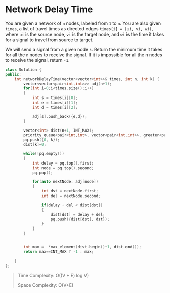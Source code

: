 # Network Delay Time


You are given a network of `n` nodes, labeled from `1` to `n`. You are also given `times`, a list of travel times as directed edges `times[i] = (ui, vi, wi)`, where `ui` is the source node, `vi` is the target node, and `wi` is the time it takes for a signal to travel from source to target.

We will send a signal from a given node `k`. Return the minimum time it takes for all the `n` nodes to receive the signal. If it is impossible for all the n nodes to receive the signal, return `-1`.



```cpp
class Solution {
public:
    int networkDelayTime(vector<vector<int>>& times, int n, int k) {
        vector<vector<pair<int,int>>> adj(n+1);
        for(int i=0;i<times.size();i++)
        {
            int s = times[i][0];
            int e = times[i][1];
            int d = times[i][2];

            adj[s].push_back({e,d});
        }

        vector<int> dist(n+1, INT_MAX);
        priority_queue<pair<int,int>, vector<pair<int,int>>, greater<pair<int,int>>> pq;
        pq.push({0, k});
        dist[k]=0;

        while(!pq.empty())
        {
            int delay = pq.top().first;
            int node = pq.top().second;
            pq.pop();

            for(auto nextNode: adj[node])
            {
                int dst = nextNode.first;
                int del = nextNode.second;

                if(delay + del < dist[dst])
                {
                    dist[dst] = delay + del;
                    pq.push({dist[dst], dst});
                }
            }
        }


        int max =  *max_element(dist.begin()+1, dist.end());
        return max==INT_MAX ? -1 : max;

    }
};
```


> Time Complexity: O((V + E) log V)
>
> Space Complexity: O(V+E)